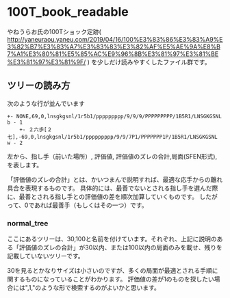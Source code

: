 # 100T_book_readable
やねうらお氏の100Tショック定跡( http://yaneuraou.yaneu.com/2019/04/16/100%E3%83%86%E3%83%A9%E3%82%B7%E3%83%A7%E3%83%83%E3%82%AF%E5%AE%9A%E8%B7%A1%E3%80%81%E5%85%AC%E9%96%8B%E3%81%97%E3%81%BE%E3%81%97%E3%81%9F/ ) を少しだけ読みやすくしたファイル群です。


## ツリーの読み方
次のような行が並んでいます
```
+- NONE,69,0,lnsgkgsnl/1r5b1/ppppppppp/9/9/9/PPPPPPPPP/1B5R1/LNSGKGSNL b - 1
    +- ２六歩[２七],-69,0,lnsgkgsnl/1r5b1/ppppppppp/9/9/7P1/PPPPPPP1P/1B5R1/LNSGKGSNL w - 2
```
左から、指し手（前いた場所）, 評価値, 評価値のズレの合計,局面(SFEN形式),を表します。

「評価値のズレの合計」とは、かいつまんで説明すれば、最適な応手からの離れ具合を表現するものです。
具体的には、最善でないとされる指し手を選んだ際に、最善とされる指し手との評価値の差を順次加算していくものです。
したがって、0であれば最善手（もしくはその一つ）です。

### normal_tree
ここにあるツリーは、30,100と名前を付けています。それぞれ、上記に説明のある「評価値のズレの合計」が30以内、または100以内の局面のみを載せ、残りを記載していないツリーです。

30を見るとかなりサイズは小さいのですが、多くの局面が最適とされる手順に関するものになっていることがわかります。
評価値の差が1のものを探したい場合には",1,"のような形で検索するのがよいかと思います。
